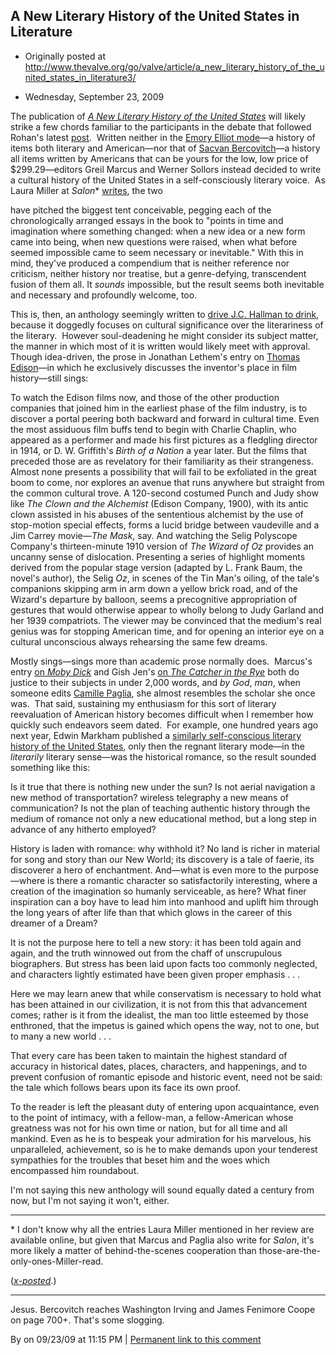 ## A New Literary History of the United States in Literature

 * Originally posted at http://www.thevalve.org/go/valve/article/a_new_literary_history_of_the_united_states_in_literature3/

* Wednesday, September 23, 2009 

The publication of [_A New Literary History of the United States_](http://www.amazon.com/exec/obidos/ASIN/0674035941/diesekoschmar-20) will likely strike a few chords familiar to the participants in the debate that followed Rohan's latest [post](http://www.thevalve.org/go/valve/article/this_week_in_my_classes_revisited_with_some_thoughts_on_j_c_hallman/).  Written neither in the [Emory Elliot mode](http://www.amazon.com/exec/obidos/ASIN/0231058128/diesekoschmar-20)—a history of items both literary and American—nor that of [Sacvan Bercovitch](http://www.amazon.com/exec/obidos/ASIN/052130105X/diesekoschmar-20)—a history all items written by Americans that can be yours for the low, low price of $299.29—editors Greil Marcus and Werner Sollors instead decided to write a cultural history of the United States in a self-consciously literary voice.  As Laura Miller at _Salon_\* [writes](http://www.salon.com/books/review/2009/09/22/literary_history/index.html), the two

have pitched the biggest tent conceivable, pegging each of the chronologically arranged essays in the book to "points in time and imagination where something changed: when a new idea or a new form came into being, when new questions were raised, when what before seemed impossible came to seem necessary or inevitable." With this in mind, they've produced a compendium that is neither reference nor criticism, neither history nor treatise, but a genre-defying, transcendent fusion of them all. It _sounds_ impossible, but the result seems both inevitable and necessary and profoundly welcome, too.

This is, then, an anthology seemingly written to [drive J.C. Hallman to drink](http://www.thevalve.org/go/valve/article/this_week_in_my_classes_revisited_with_some_thoughts_on_j_c_hallman/#26255), because it doggedly focuses on cultural significance over the literariness of the literary.  However soul-deadening he might consider its subject matter, the manner in which most of it is written would likely meet with approval.  Though idea-driven, the prose in Jonathan Lethem's entry on [Thomas Edison](http://www.newliteraryhistory.com/thomasedison.html)—in which he exclusively discusses the inventor's place in film history—still sings:

To watch the Edison films now, and those of the other production companies that joined him in the earliest phase of the film industry, is to discover a portal peering both backward and forward in cultural time. Even the most assiduous film buffs tend to begin with Charlie Chaplin, who appeared as a performer and made his first pictures as a fledgling director in 1914, or D. W. Griffith's _Birth of a Nation_ a year later. But the films that preceded those are as revelatory for their familiarity as their strangeness. Almost none presents a possibility that will fail to be exfoliated in the great boom to come, nor explores an avenue that runs anywhere but straight from the common cultural trove. A 120-second costumed Punch and Judy show like _The Clown and the Alchemist_ (Edison Company, 1900), with its antic clown assisted in his abuses of the sententious alchemist by the use of stop-motion special effects, forms a lucid bridge between vaudeville and a Jim Carrey movie—_The Mask_, say. And watching the Selig Polyscope Company's thirteen-minute 1910 version of _The Wizard of Oz_ provides an uncanny sense of dislocation. Presenting a series of highlight moments derived from the popular stage version (adapted by L. Frank Baum, the novel's author), the Selig _Oz_, in scenes of the Tin Man's oiling, of the tale's companions skipping arm in arm down a yellow brick road, and of the Wizard's departure by balloon, seems a precognitive appropriation of gestures that would otherwise appear to wholly belong to Judy Garland and her 1939 compatriots. The viewer may be convinced that the medium's real genius was for stopping American time, and for opening an interior eye on a cultural unconscious always rehearsing the same few dreams.

Mostly sings—sings more than academic prose normally does.  Marcus's entry [on _Moby Dick_](http://www.newliteraryhistory.com/mobydick.html) and Gish Jen's [on _The Catcher in the Rye_](http://www.newliteraryhistory.com/catcherintherye.html) both do justice to their subjects in under 2,000 words, and _by God_, _man_, when someone edits [Camille Paglia](http://www.newliteraryhistory.com/tennesseewilliams.html), she almost resembles the scholar she once was.  That said, sustaining my enthusiasm for this sort of literary reevaluation of American history becomes difficult when I remember how quickly such endeavors seem dated.  For example, one hundred years ago next year, Edwin Markham published a [similarly self-conscious literary history of the United States](http://books.google.com/books?id=aa89AAAAYAAJ&dq=%22the+real+america+in+romance%22&output=text&source=gbs_navlinks_s), only then the regnant literary mode—in the _literarily_ literary sense—was the historical romance, so the result sounded something like this:

Is it true that there is nothing new under the sun? Is not aerial navigation a new method of transportation? wireless telegraphy a new means of communication? Is not the plan of teaching authentic history through the medium of romance not only a new educational method, but a long step in advance of any hitherto employed?

History is laden with romance: why withhold it? No land is richer in material for song and story than our New World; its discovery is a tale of faerie, its discoverer a hero of enchantment. And—what is even more to the purpose—where is there a romantic character so satisfactorily interesting, where a creation of the imagination so humanly serviceable, as here? What finer inspiration can a boy have to lead him into manhood and uplift him through the long years of after life than that which glows in the career of this dreamer of a Dream?

It is not the purpose here to tell a new story: it has been told again and again, and the truth winnowed out from the chaff of unscrupulous biographers. But stress has been laid upon facts too commonly neglected, and characters lightly estimated have been given proper emphasis . . . 

Here we may learn anew that while conservatism is necessary to hold what has been attained in our civilization, it is not from this that advancement comes; rather is it from the idealist, the man too little esteemed by those enthroned, that the impetus is gained which opens the way, not to one, but to many a new world . . .

That every care has been taken to maintain the highest standard of accuracy in historical dates, places, characters, and happenings, and to prevent confusion of romantic episode and historic event, need not be said: the tale which follows bears upon its face its own proof.

To the reader is left the pleasant duty of entering upon acquaintance, even to the point of intimacy, with a fellow-man, a fellow-American whose greatness was not for his own time or nation, but for all time and all mankind. Even as he is to bespeak your admiration for his marvelous, his unparalleled, achievement, so is he to make demands upon your tenderest sympathies for the troubles that beset him and the woes which encompassed him roundabout.

I'm not saying this new anthology will sound equally dated a century from now, but I'm not saying it won't, either.

* * *

\* I don't know why all the entries Laura Miller mentioned in her review are available online, but given that Marcus and Paglia also write for _Salon_, it's more likely a matter of behind-the-scenes cooperation than those-are-the-only-ones-Miller-read.

([_x-posted_](http://acephalous.typepad.com/acephalous/2009/09/a-new-literary-history-of-the-united-states-in-literature.html.html ).)

---

Jesus. Bercovitch reaches Washington Irving and James Fenimore Coope on page 700+. That's some slogging.

By  on 09/23/09 at 11:15 PM | [Permanent link to this comment](http://www.thevalve.org/go/valve/article/a_new_literary_history_of_the_united_states_in_literature3/#26309)

